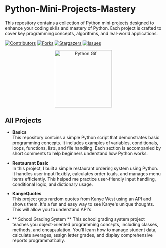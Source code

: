 <a id="readme-top"></a>

# Python-Mini-Projects-Mastery

This repository contains a collection of Python mini-projects designed to enhance your coding skills and mastery of Python. Each project is crafted to cover key programming concepts, algorithms, and real-world applications. 

<!-- PROJECT SHIELDS -->
[![Contributors][contributors-shield]][contributors-url]
[![Forks][forks-shield]][forks-url]
[![Stargazers][stars-shield]][stars-url]
[![Issues][issues-shield]][issues-url]

<div style="text-align: center;">
  <img src="https://media.giphy.com/media/KAq5w47R9rmTuvWOWa/giphy.gif" alt="Python Gif" width="185px"/>
</div>

## All Projects

- **Basics**  
  This repository contains a simple Python script that demonstrates basic programming concepts. It includes examples of variables, conditionals, loops, functions, lists, and file handling. Each section is accompanied by short comments to help beginners understand how Python works.

- **Restaurant Basic**  
  In this project, I built a simple restaurant ordering system using Python. It handles user input flexibly, calculates order totals, and manages menu items efficiently. This helped me practice user-friendly input handling, conditional logic, and dictionary usage.

- **KanyeQuotes**  
  This project gets random quotes from Kanye West using an API and shows them. It's a fun and easy way to see Kanye's unique thoughts. This will allow you to understand API's.
- ** School Grading System **
  This school grading system project teaches you object-oriented programming concepts, including classes, methods, and encapsulation. You'll learn how to manage student data, calculate averages, assign letter grades, and display comprehensive reports programmatically.


<!-- MARKDOWN LINKS & IMAGES -->
[contributors-shield]: https://img.shields.io/github/contributors/arafdewann/Python-Mini-Projects-Mastery.svg?style=for-the-badge
[contributors-url]: https://github.com/arafdewann/Python-Mini-Projects-Mastery/graphs/contributors
[forks-shield]: https://img.shields.io/github/forks/arafdewann/Python-Mini-Projects-Mastery.svg?style=for-the-badge
[forks-url]: https://github.com/arafdewann/Python-Mini-Projects-Mastery/network/members
[stars-shield]: https://img.shields.io/github/stars/arafdewann/Python-Mini-Projects-Mastery.svg?style=for-the-badge
[stars-url]: https://github.com/arafdewann/Python-Mini-Projects-Mastery/stargazers
[issues-shield]: https://img.shields.io/github/issues/arafdewann/Python-Mini-Projects-Mastery.svg?style=for-the-badge
[issues-url]: https://github.com/arafdewann/Python-Mini-Projects-Mastery/issues
